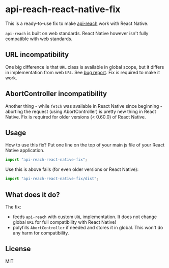 # api-reach-react-native-fix

This is a ready-to-use fix to make [api-reach][1] work with React Native.

`api-reach` is built on web standards. React Native however isn't fully compatible with web standards.

## URL incompatibility

One big difference is that `URL` class is available in global scope, but it differs in implementation from web `URL`.
See [bug report][2]. Fix is required to make it work.

## AbortController incompatibility

Another thing - while `fetch` was available in React Native since beginning - aborting the request (using
AbortController) is pretty new thing in React Native. Fix is required for older versions (< 0.60.0) of React Native.

## Usage

How to use this fix? Put one line on the top of your main js file of your React Native application.

```javascript
import "api-reach-react-native-fix";
```

Use this is above fails (for even older versions or React Native):

```javascript
import "api-reach-react-native-fix/dist";
```

## What does it do?

The fix:

- feeds `api-reach` with custom `URL` implementation. It does not change global `URL` for full compatibility with
React Native!
- polyfills `AbortController` if needed and stores it in global. This won't do any harm for compatibility.

## License

MIT

[1]: https://github.com/dzek69/api-reach
[2]: https://github.com/facebook/react-native/issues/16434

